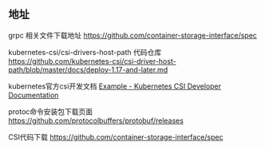 # 

## 地址

grpc 相关文件下载地址 https://github.com/container-storage-interface/spec

kubernetes-csi/csi-drivers-host-path 代码仓库 https://github.com/kubernetes-csi/csi-driver-host-path/blob/master/docs/deploy-1.17-and-later.md

kubernetes官方csi开发文档 [Example - Kubernetes CSI Developer Documentation](https://kubernetes-csi.github.io/docs/example.html)

protoc命令安装包下载页面 https://github.com/protocolbuffers/protobuf/releases

CSI代码下载 https://github.com/container-storage-interface/spec
